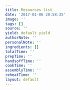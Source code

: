 ```yaml
---
title: Resources list
date: '2017-01-06 20:58:35'
image: ''
tags: []
source: ''
yield: default yield
authorNote: ''
personalNote: ''
ingredients: []
totalTime: ''
prepTime: ''
handsoffTime: ''
cookTime: ''
assemblyTime: ''
reheatTime: ''
layout: default
---
```

